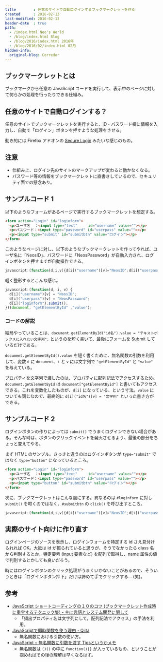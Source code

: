 ```yaml
---
title        : 任意のサイトで自動ログインするブックマークレットを作る
created      : 2016-02-13
last-modified: 2016-02-13
header-date  : true
path:
  - /index.html Neo's World
  - /blog/index.html Blog
  - /blog/2016/index.html 2016年
  - /blog/2016/02/index.html 02月
hidden-info:
  original-blog: Corredor
---
```


## ブックマークレットとは

ブックマークから任意の JavaScript コードを実行して、表示中のページに対して何らかの処理を行ったりできる仕組み。

## 任意のサイトで自動ログインする？

任意のサイトでブックマークレットを実行すると、ID・パスワード欄に情報を入力し、自動で「ログイン」ボタンを押すような処理をさせる。

動き的には Firefox アドオンの [Secure Login](https://addons.mozilla.org/ja/firefox/addon/secure-login/) みたいな感じのもの。

## 注意

- 仕組み上、ログイン先のサイトのマークアップが変わると動かなくなる。
- パスワード等の情報をブックマークレットに直書きしているので、セキュリティ面での懸念あり。

## サンプルコード 1

以下のようなフォームがあるページで実行するブックマークレットを想定する。

```html
<form action="Login" id="loginform">
  <p>ユーザ名  ：<input type="text"     id="username" value=""></p>
  <p>パスワード：<input type="password" id="userpass" value=""></p>
  <p><input type="submit" id="submitbtn" value="ログイン"></p>
</form>
```

このようなページに対し、以下のようなブックマークレットを作ってやれば、ユーザ名に「NeosID」、パスワードに「NeosPassword」が自動入力され、ログインボタンを押すまでが自動操作できる。

```javascript
javascript:(function(d,i,v){d[i]("username")[v]="NeosID";d[i]("userpass")[v]="NeosPassword";d[i]("loginform").submit();})(document,"getElementById","value");
```

軽く整形するとこんな感じ。

```javascript
javascript:(function(d, i, v) {
  d[i]("username")[v] = "NeosID";
  d[i]("userpass")[v] = "NeosPassword";
  d[i]("loginform").submit();
})(document, "getElementById" ,"value");
```

### コードの解説

結局やっていることは、`document.getElementById("id名").value = "テキストボックスに入れたい文字列";` というのを短く書いて、最後にフォームを Submit しているだけである。

`document.getElementById().value` を短く書くために、無名関数の引数を利用して、変数 `d` に `document`、`i` と `v` には文字列で `"getElementById"` と `"value"` を与えている。

プロパティを文字列で渡したのは、プロパティに配列記法でアクセスするため。`document.getElementById` は `document["getElementByid"]` と書いてもアクセスできる。これを変数化したものが、`d[i]` になっている、という寸法。`value` についても同じなので、最終的に `d[i]("id名")[v] = "文字列"` といった書き方ができる。

## サンプルコード 2

ログインボタンの作りによっては `submit()` でうまくログインできない場合がある。そんな時は、ボタンのクリックイベントを発火させるよう、最後の部分をちょっと変えてやる。

まず HTML のサンプル。さっきと違うのはログインボタンが `type="submit"` ではなく `type="button"` になっているところ。

```html
<form action="Login" id="loginform">
  <p>ユーザ名  ：<input type="text"     id="username" value=""></p>
  <p>パスワード：<input type="password" id="userpass" value=""></p>
  <p><input type="button" id="submitbtn" value="ログイン"></p>
</form>
```

次に、ブックマークレットはこんな風にする。異なるのは `#loginform` に対し `submit()` を叩くのではなく、`#submitbtn` の `click()` を呼び出すところ。

```javascript
javascript:(function(d,i,v){d[i]("username")[v]="NeosID";d[i]("userpass")[v]="NeosPassword";d[i]("submitbtn").click();})(document,"getElementById","value");
```

## 実際のサイト向けに作り直す

ログインページのソースを表示し、ログインフォームを特定する id さえ見付けられれば OK。大抵は id が振られていると思うが、そうでなかったら class 名から判別するとか、特定要素 (input 要素など) を配列で取得し、name 属性の値で判別するとかしても良いだろう。

時にはログインボタンのクリック処理がうまくいかないことがあるので、そういうときは「ログインボタン押下」だけは諦めて手でクリックする… (笑)。

## 参考

- [JavaScript ショートコーディングの１０のコツ (ブックマークレット作成時に重宝するテクニック集) - 主に言語とシステム開発に関して](http://language-and-engineering.hatenablog.jp/entry/20081009/1223469525)
  - 「頻出プロパティ名は文字列にして，配列記法でアクセス」の手法を利用。
- [JavaScriptで即時関数を使う理由 - Qiita](http://qiita.com/katsukii/items/cfe9fd968ba0db603b1e)
  - 無名関数における引数の使い方。
- [JavaScript :: 無名関数に引数を渡す Tipsというかメモ](http://tm.root-n.com/programming:javascript:etc:lambda_func_arg)
  - 無名関数は `()()` の中に `function(){}` が入っているもの、ということが掴めればその後の理解は早くなるはず。
